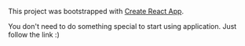 This project was bootstrapped with
[Create React App](https://github.com/facebook/create-react-app).

You don't need to do something special to start using application. Just follow
the link :)
